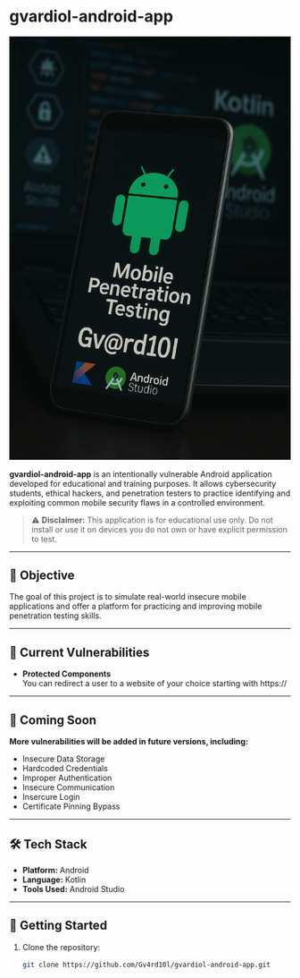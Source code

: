 # gvardiol-android-app

![logo](git-mopen.png)

**gvardiol-android-app** is an intentionally vulnerable Android application developed for educational and training purposes. It allows cybersecurity students, ethical hackers, and penetration testers to practice identifying and exploiting common mobile security flaws in a controlled environment.

> ⚠️ **Disclaimer:** This application is for educational use only. Do not install or use it on devices you do not own or have explicit permission to test.

---

## 🧠 Objective

The goal of this project is to simulate real-world insecure mobile applications and offer a platform for practicing and improving mobile penetration testing skills.

---

## 🔐 Current Vulnerabilities

- **Protected Components**  
  You can redirect a user to a website of your choice starting with https://

---

## 📌 Coming Soon

**More vulnerabilities will be added in future versions, including:**

  - Insecure Data Storage
  - Hardcoded Credentials
  - Improper Authentication
  - Insecure Communication
  - Insercure Login
  - Certificate Pinning Bypass

---

## 🛠️ Tech Stack

- **Platform:** Android
- **Language:** Kotlin
- **Tools Used:** Android Studio

---

## 🚀 Getting Started

1. Clone the repository:
   ```bash
   git clone https://github.com/Gv4rd10l/gvardiol-android-app.git
